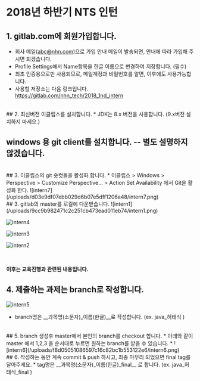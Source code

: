 2018년 하반기 NTS 인턴
======================

## 1. gitlab.com에 회원가입합니다. 
  * 회사 메일(abc@nhn.com)으로 가입 안내 메일이 발송되면, 안내에 따라 가입해 주시면 되겠습니다.
  * Profile Settings에서 Name항목을 한글 이름으로 변경하여 저장합니다. (필수)
  * 최초 인증용으로만 사용되므로, 메일계정과 비밀번호를 알면, 이후에도 사용가능합니다. 
  * 사용할 저장소는 다음 링크입니다.  <https://gitlab.com/nhn_tech/2018_1nd_intern>
  
<br/>
## 2. 최신버전 이클립스를 설치합니다. 
  * JDK는 8.x 버전을 사용합니다. (9.x버전 설치하지 마세요.)
  
##  windows 용 git client를 설치합니다. -- 별도 설명하지 않겠습니다. 

<br/>
## 3. 이클립스의 git 숏컷들을 활성화 합니다. 
   * 이클립스 > Windows > Perspective > Customize Perspective... > Action Set Availability 에서 Git을 활성화 한다. 
![intern7](/uploads/d03e9df07ebb029d6b07e5dff1206a48/intern7.png)

<br/>
## 3. gitlab의 master를 로컬에 다운받습니다. 
![intern1](/uploads/9cc9b982471c2c251cb473ead011eb74/intern1.png)

![intern4](/uploads/73ad33711c5ab55b99181abdf1a0c6e7/intern4.png)

![intern3](/uploads/24849ac8798544542a21359c6c1b3985/intern3.png)

![intern2](/uploads/78beeab9ad8b64f8fbb8dcc24cab841a/intern2.png)

<br/>

__이후는 교육진행과 관련된 내용입니다.__
## 4. 제출하는 과제는 branch로 작성합니다. 
![intern5](/uploads/ae652090c61173e57da37ddbf8820795/intern5.png)
  * branch명은 __과목명(소문자)_이름(한글)__로 작성합니다. (ex. java_허태식 )

<br/>
## 5. branch 생성후 master에서  본인의 branch를 checkout 합니다.
  * 아래와 같이 master 에서 1,2,3 을 순서대로 누르면 원하는 branch를 받을 수 있습니다. 
  * 
![intern6](/uploads/f8d05051086597c16c82bc1b553122e6/intern6.png)
  
<br/>
## 6. 작성하는 동안 계속 commit & push 하시고, 최종 마무리 되었으면 final tag를 달아주세요.
  * tag명은 __과목명(소문자)_이름(한글)_final__ 로 합니다. (ex. java_허태식_final )
